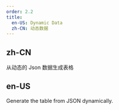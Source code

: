 ```yaml
---
order: 2.2
title:
  en-US: Dynamic Data
  zh-CN: 动态数据
---
```


## zh-CN

从动态的 Json 数据生成表格

## en-US

Generate the table from JSON dynamically.

